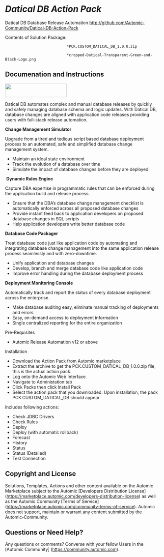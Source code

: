 *Datical DB Action Pack*
=============


Datical DB Database Release Automation
http://github.com/Automic-Community/Datical-DB-Action-Pack

<!-- List of attached files -->
Contents of Solution Package:

						
								*PCK.CUSTOM_DATICAL_DB_1.0.0.zip
								
								*cropped-Datical-Transparent-Green-and-Black-Logo.png
								
						


Documenation and Instructions
---

<p><img src="https://448bb31d92917ba3390f-4a8f48d20b0d8c78b979208d38d37653.ssl.cf1.rackcdn.com/940/screenshots/cropped-Datical-Transparent-Green-and-Black-Logo.png" alt="" width="200" height="44" /></p>
<p>Datical DB automates complex and manual database releases by quickly and safely managing database schema and logic updates. With Datical DB, database changes are aligned with application code releases providing users with full-stack release automation.</p>
<p><strong>Change Management Simulator</strong></p>
<p>Upgrade from a tired and tedious script based database deployment process to an automated, safe and simplified database change management system.</p>
<ul>
<li>Maintain an ideal state environment</li>
<li>Track the evolution of a database over time</li>
<li>Simulate the impact of database changes before they are deployed</li>
</ul>
<p>&nbsp;<strong>Dynamic Rules Engine</strong></p>
<p>Capture DBA expertise in programmatic rules that can be enforced during the application build and release process.</p>
<ul>
<li>Ensure that the DBA&rsquo;s database change management checklist is automatically enforced across all proposed database changes</li>
<li>Provide instant feed back to application developers on proposed database changes in SQL scripts</li>
<li>Help application developers write better database code</li>
</ul>
<p><strong>Database Code Packager</strong></p>
<p>Treat database code just like application code by automating and integrating database change management into the same application release process seamlessly and with zero-downtime.</p>
<ul>
<li>Unify application and database changes</li>
<li>Develop, branch and merge database code like application code</li>
<li>Improve error handling during the database deployment process</li>
</ul>
<p><strong>Deployment Monitoring Console</strong></p>
<p>Automatically track and report the status of every database deployment across the enterprise.</p>
<ul>
<li>Make database auditing easy, eliminate manual tracking of deployments and errors</li>
<li>Easy, on-demand access to deployment information</li>
<li>Single centralized reporting for the entire organization</li>
</ul>
<p>Pre-Requisites</p>
<ul>
<li>Automic Release Automation v12 or above</li>
</ul>
<p>Installation</p>
<ul>
<li>Download the Action Pack from Automic marketplace</li>
<li>Extract the archive to get the PCK.CUSTOM_DATICAL_DB_1.0.0.zip file, this is the actual action pack.</li>
<li>Log onto the Automic Web Interface.</li>
<li>Navigate to Administation tab</li>
<li>Click Packs then click Install Pack</li>
<li>Select the action pack that you downloaded. Upon installation, the pack PCK.CUSTOM_DATICAL_DB should appear</li>
</ul>
<p>Includes following actions:</p>
<ul>
<li>Check JDBC Drivers</li>
<li>Check Rules</li>
<li>Deploy</li>
<li>Deploy (with automatic rollback)</li>
<li>Forecast</li>
<li>History</li>
<li>Status</li>
<li>Status (Detailed)</li>
<li>Test Connection</li>
</ul>

Copyright and License
---

Solutions, Templates, Actions and other content available on the Automic Marketplace subject to the Automic [Developers Distribution License] (https://marketplace.automic.com/developers-distribution-license) as well as the Automic Community [Terms of Service] (https://marketplace.automic.com/community-terms-of-service).
Automic does not support, maintain or warrant any content submitted by the Automic-Community.



Questions or Need Help? 
---
Any questions or comments? Converse with your fellow Users in the [Automic Community] (https://community.automic.com).